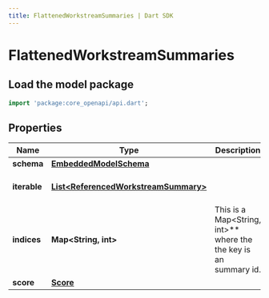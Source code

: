 ```yaml
---
title: FlattenedWorkstreamSummaries | Dart SDK
---
```


# FlattenedWorkstreamSummaries

## Load the model package
```dart
import 'package:core_openapi/api.dart';
```

## Properties
Name | Type | Description | Notes
------------ | ------------- | ------------- | -------------
**schema** | [**EmbeddedModelSchema**](EmbeddedModelSchema) |  | [optional] 
**iterable** | [**List\<ReferencedWorkstreamSummary\>**](ReferencedWorkstreamSummary) |  | [default to const []]
**indices** | **Map\<String, int\>** | This is a Map\<String, int\>** where the the key is an summary id. | [optional] [default to const {}]
**score** | [**Score**](Score) |  | [optional] 





